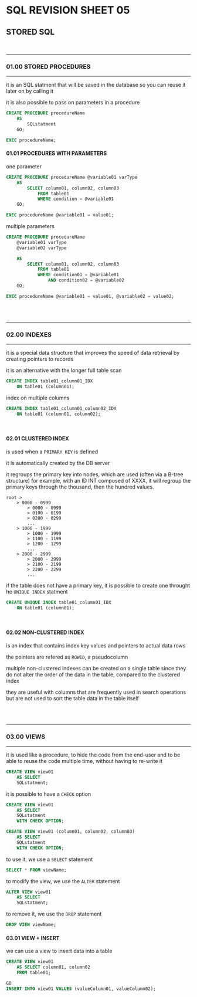 # SQL REVISION SHEET 05
## STORED SQL
<br>

________
### 01.00 STORED PROCEDURES
__________

it is an SQL statment that will be saved in the database so you can reuse it later on by calling it

it is also possible to pass on parameters in a procedure

```SQL
CREATE PROCEDURE procedureName
    AS
        SQLstatment
    GO;

EXEC procedureName;
```

#### 01.01 PROCEDURES WITH PARAMETERS

one parameter 

```SQL
CREATE PROCEDURE procedureName @variable01 varType
    AS
        SELECT column01, column02, column03
            FROM table01
            WHERE condition = @variable01
    GO;

EXEC procedureName @variable01 = value01;
```

multiple parameters

```SQL
CREATE PROCEDURE procedureName 
    @variable01 varType
    @variable02 varType

    AS
        SELECT column01, column02, column03
            FROM table01
            WHERE condition01 = @variable01 
                AND condition02 = @variable02
    GO;

EXEC procedureName @variable01 = value01, @variable02 = value02;
```



<br>
<br>

________
### 02.00 INDEXES
__________

it is a special data structure that improves the speed of data retrieval by creating pointers to records

it is an alternative with the longer full table scan

```SQL
CREATE INDEX table01_column01_IDX
    ON table01 (column01);
```

index on multiple columns
```SQL
CREATE INDEX table01_column01_column02_IDX
    ON table01 (column01, column02);
```

<br>

#### 02.01 CLUSTERED INDEX

is used when a ```PRIMARY KEY``` is defined

it is automatically created by the DB server

it regroups the primary key into nodes, which are used (often via a B-tree structure)
    for example, with an ID INT composed of XXXX, it will regroup the primary keys through the thousand, then the hundred values.

    root >   
        > 0000 - 0999
            > 0000 - 0999
            > 0100 - 0199
            > 0200 - 0299
            ...
        > 1000 - 1999
            > 1000 - 1999
            > 1100 - 1199
            > 1200 - 1299
            ...
        > 2000 - 2999
            > 2000 - 2999
            > 2100 - 2199
            > 2200 - 2299
            ...

if the table does not have a primary key, it is possible to create one throught he ```UNIQUE INDEX``` statment

```SQL
CREATE UNIQUE INDEX table01_column01_IDX
    ON table01 (column01);
```


<br>

#### 02.02 NON-CLUSTERED INDEX

is an index that contains index key values and pointers to actual data rows

the pointers are refered as ```ROWID```, a pseudocolumn

multiple non-clustered indexes can be created on a single table since they do not alter the order of the data in the table, compared to the clustered index

they are useful with columns that are frequently used in search operations but are not used to sort the table data in the table itself


<br>
<br>

________
### 03.00 VIEWS
__________

it is used like a procedure, to hide the code from the end-user and to be able to reuse the code multiple time, without having to re-write it

```SQL
CREATE VIEW view01 
    AS SELECT
    SQLstatment;
```

it is possible to have a ```CHECK``` option 
```SQL
CREATE VIEW view01 
    AS SELECT
    SQLstatment
    WITH CHECK OPTION;
```

```SQL
CREATE VIEW view01 (column01, column02, column03)
    AS SELECT
    SQLstatment
    WITH CHECK OPTION;
```


to use it, we use a ```SELECT``` statement

```SQL
SELECT * FROM viewName;
```

to modify the view, we use the ```ALTER``` statement

```SQL
ALTER VIEW view01 
    AS SELECT
    SQLstatment;
```


to remove it, we use the ```DROP``` statement

```SQL
DROP VIEW viewName;
```

#### 03.01 VIEW + INSERT

we can use a view to insert data into a table

```SQL
CREATE VIEW view01
    AS SELECT column01, column02
    FROM table01;

GO
INSERT INTO view01 VALUES (valueColumn01, valueColumn02);
```


